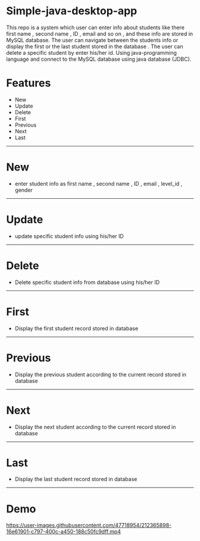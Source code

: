 # Simple-java-desktop-app
This repo is a system which user can enter info about students like there first name , second name , ID , email and so on , and these info are stored in MySQL database. The user can navigate between the students info or display the first or the last student stored in the database . The user can delete a specific student by enter his/her id. Using java-programming language and connect to the MySQL database using java database (JDBC).
# Features
- New
- Update
- Delete
- First 
- Previous
- Next
- Last
-----------------------------------------------------------------------------------------------------------------------------------------------------------------------
# New
- enter student info as first name , second name , ID , email , level_id , gender
-----------------------------------------------------------------------------------------------------------------------------------------------------------------------
# Update
- update specific student info using his/her ID
-----------------------------------------------------------------------------------------------------------------------------------------------------------------------
# Delete
- Delete specific student info from database using his/her ID
-----------------------------------------------------------------------------------------------------------------------------------------------------------------------
# First 
- Display the first student record stored in database
-----------------------------------------------------------------------------------------------------------------------------------------------------------------------
# Previous
- Display the previous student according to the current record stored in database
-----------------------------------------------------------------------------------------------------------------------------------------------------------------------
# Next
- Display the next student according to the current record stored in database
-----------------------------------------------------------------------------------------------------------------------------------------------------------------------

# Last
- Display the last student record stored in database
-----------------------------------------------------------------------------------------------------------------------------------------------------------------------
# Demo

https://user-images.githubusercontent.com/47718954/212365898-16e61901-c797-400c-a450-188c50fc9dff.mp4



